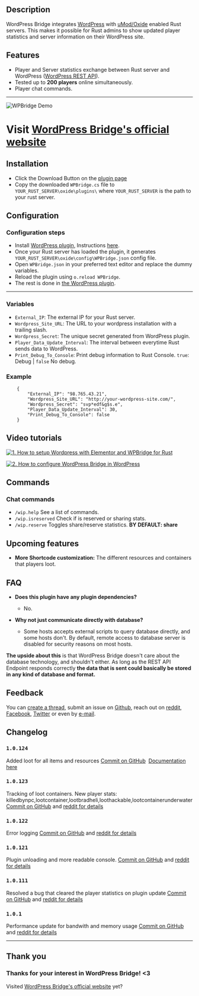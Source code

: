 ## Description

WordPress Bridge integrates [WordPress](https://wordpress.org/) with [uMod/Oxide](https://umod.org/games/rust) enabled Rust servers. This makes it possible for Rust admins to show updated player statistics and server information on their WordPress site.


## Features

+ Player and Server statistics exchange between Rust server and WordPress ([WordPress REST API](https://developer.wordpress.com/docs/api/)).
+ Tested up to **200 players** online simultaneously.
+ Player chat commands.

---

![WPBridge Demo](https://i.imgur.com/aXoVuFq.jpg)

# Visit [WordPress Bridge's official website](https://wpbridge.danlevi.no/)

## Installation

+ Click the Download Button on the [plugin page](https://umod.org/plugins/wordpress-bridge#content)
+ Copy the downloaded `WPBridge.cs` file to `YOUR_RUST_SERVER\oxide\plugins\` where `YOUR_RUST_SERVER` is the path to your rust server.

## Configuration

### Configuration steps

+ Install [WordPress plugin](https://wordpress.org/plugins/wpbridge-for-rust/), Instructions [here](https://github.com/Dan-Levi/wpbridge-wordpress).
+ Once your Rust server has loaded the plugin, it generates `YOUR_RUST_SERVER\oxide\config\WPBridge.json` config file.
+ Open `WPBridge.json` in your preferred text editor and replace the dummy variables.
+ Reload the plugin using `o.reload WPBridge`.
+ The rest is done in [the WordPress plugin](https://wordpress.org/plugins/wpbridge-for-rust/).

---

### Variables
+ `External_IP`: The external IP for your Rust server.
+ `Wordpress_Site_URL`: The URL to your wordpress installation with a trailing slash.
+ `Wordpress_Secret`: The unique secret generated from WordPress plugin.
+ `Player_Data_Update_Interval`: The interval between everytime Rust sends data to WordPress.
+ `Print_Debug_To_Console`: Print debug information to Rust Console. `true`: Debug | `false` No debug.


### Example

        {
            "External_IP": "98.765.43.21",
            "Wordpress_Site_URL": "http://your-wordpress-site.com/",
            "Wordpress_Secret": "svp*edf&g$s.e",
            "Player_Data_Update_Interval": 30,
            "Print_Debug_To_Console": false
        }

## Video tutorials

[![1. How to setup Wordpress with Elementor and WPBridge for Rust](https://i.imgur.com/2r38ZYY.png)](https://www.youtube.com/watch?v=iVYoRrPm1qo&list=PLQ6Ojd6qy2eME4l0zEA-UmvbxXTkJOsm7)


[![2. How to configure WordPress Bridge in WordPress](https://i.imgur.com/6YYHAxo.png)](https://www.youtube.com/watch?v=LUpX6R1s7fY&list=PLQ6Ojd6qy2eME4l0zEA-UmvbxXTkJOsm7&index=2)

## Commands

### Chat commands

+ `/wip.help` See a list of commands.
+ `/wip.isreserved` Check if is reserved or sharing stats.
+ `/wip.reserve` Toggles share/reserve statistics. **BY DEFAULT: share**

## Upcoming features

+ **More Shortcode customization:** The different resources and containers that players loot.

## FAQ
+ **Does this plugin have any plugin dependencies?**

  + No.

+ **Why not just communicate directly with database?**

  + Some hosts accepts external scripts to query database directly, and some hosts don't.
  By default, remote access to database server is disabled for security reasons on most hosts.

**The upside about this** is that WordPress Bridge doesn't care about the database technology, and shouldn't either. As long as the REST API Endpoint responds correctly **the data that is sent could basically be stored in any kind of database and format.**


## Feedback
You can [create a thread](https://umod.org/community/wordpress-bridge/thread/create), submit an issue on [Github](https://github.com/Dan-Levi), reach out on [reddit](https://www.reddit.com/user/Danbannan), [Facebook](https://www.facebook.com/danlevi.no/), [Twitter](https://twitter.com/DanLeviH) or even by [e-mail](danbannan@gmail.com).

## Changelog

### `1.0.124` 
Added loot for all items and resources [Commit on GitHub](https://github.com/Dan-Levi/wpbridge-rust/commit/7ab7da5b4d9fbe5f0af7b481cf267faf973231d1) &nbsp;[Documentation here](https://wpbridge.danlevi.no/shortcode-documentation/)

### `1.0.123` 
Tracking of loot containers. New player stats: killedbynpc,lootcontainer,lootbradheli,loothackable,lootcontainerunderwater [Commit on GitHub](https://github.com/Dan-Levi/wpbridge-rust/commit/7ab7da5b4d9fbe5f0af7b481cf267faf973231d1) and [reddit for details](https://www.reddit.com/r/playrustadmin/comments/q74vsi/plugin_update_wordpress_bridge_v10123_loot/)

### `1.0.122` 
Error logging [Commit on GitHub](https://github.com/Dan-Levi/wpbridge-rust/commit/c494c688958307989102ae39ac45a9ae5a91e3f0) and [reddit for details](https://www.reddit.com/r/playrustadmin/comments/q717fz/plugin_update_wordpress_bridge/)

### `1.0.121` 
Plugin unloading and more readable console. [Commit on GitHub](https://github.com/Dan-Levi/wpbridge-rust/commit/fab5e4f6d82e158a58aa8a98dac3473388f505a1) and [reddit for details](https://www.reddit.com/r/playrustadmin/comments/q70hwk/plugin_update_wordpress_bridge_v10121/)

### `1.0.111` 
Resolved a bug that cleared the player statistics on plugin update [Commit on GitHub](https://github.com/Dan-Levi/wpbridge-for-rust/commit/64ea68e2d75c115e7f36654bcd25f49e63754b90)  and [reddit for details](https://www.reddit.com/r/playrustadmin/comments/q58xas/plugin_update_wpbridge_v10111/)

### `1.0.1` 
Performance update for bandwith and memory usage [Commit on GitHub](https://github.com/Dan-Levi/wpbridge-rust/commit/377b3347d0c9a9e853d30f632ce5019466ea95aa)  and [reddit for details](https://www.reddit.com/r/playrustadmin/comments/q3tw6h/wordpress_integration_plugin_update_101/)

---

## Thank you

### **Thanks** for your interest in WordPress Bridge! <3
Visited [WordPress Bridge's official website](https://wpbridge.danlevi.no/) yet?